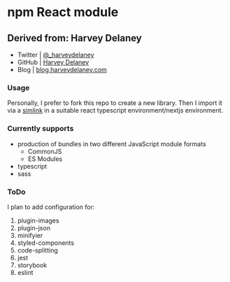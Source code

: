 # npm React module

## Derived from: Harvey Delaney
* Twitter   | [@_harveydelaney](https://twitter.com/_harveydelaney)
* GitHub    | [Harvey Delaney](https://github.com/HarveyD)
* Blog      | [blog.harveydelaney.com](https://blog.harveydelaney.com/creating-your-own-react-component-library/)

### Usage

Personally, I prefer to fork this repo to create a new library.
Then I import it via a [simlink](https://docs.npmjs.com/cli/v6/commands/npm-link) in a suitable react typescript environment/nextjs environment.

### Currently supports
* production of bundles in two different JavaScript module formats
    * CommonJS
    * ES Modules
* typescript
* sass

### ToDo
I plan to add configuration for:
1. plugin-images
1. plugin-json
1. minifyier
1. styled-components
1. code-splitting
1. jest
1. storybook
1. eslint



